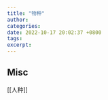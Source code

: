 ```yaml
---
title: "物种"
author: 
categories: 
date: 2022-10-17 20:02:37 +0800
tags: 
excerpt: 
---
```








## Misc


[[人种]]



